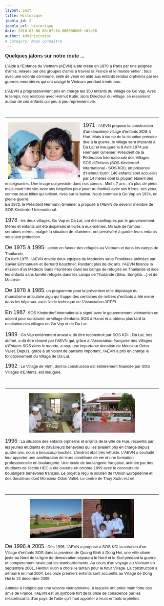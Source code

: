 ```yaml
---
layout: post
title: Historique
joomla_id: 2
joomla_url: historique
date: 2010-03-08 08:07:10.000000000 +01:00
author: Administrator
# category: Nous connaître
---
```

<p><span style="font-family: Arial,Helvetica,sans-serif; font-size: medium;"><strong>Quelques jalons sur notre route ...</strong>

<p><span style="font-size: small;"><span style="font-family: Arial,Helvetica,sans-serif;">L'Aide à l'Enfance du Vietnam (AEVN) a été créée en 1970 à Paris par une poignée d'amis, relayés par des groupes d'amis à travers la France et le monde entier ; tous avec une volonté commune, celle de venir en aide aux enfants rendus orphelins par les guerres meurtrières qui ont ravagé le Vietnam pendant trente ans. </span>

<p><span style="font-size: small;"><span style="font-family: Arial,Helvetica,sans-serif;">L'AEVN a progressivement pris en charge les 350 enfants du Village de Go Vap. Avec le temps, nos relations avec Helmut Kutin, alors Directeur du Village, se resserrent autour de ces enfants qui peu à peu reprennent vie.</span>

<p><span style="font-size: small;"><span style="font-family: Arial,Helvetica,sans-serif;"> </span>

<hr />
<p><img style="float: left; margin-left: 10px; margin-right: 10px; border: 0pt none;" title="Cat Dài et Kim Huê" src="/assets/images/catdai_kimhue.jpg" alt="Cat Dài et Kim Huê" width="235" height="186" border="0" /><span style="font-size: small;"><span style="font-family: Arial,Helvetica,sans-serif;"> <span style="font-size: large;">1971</span> : l'AEVN propose la construction d'un deuxième village d'enfants SOS à Hué. Mais à cause de la situation précaire due à la guerre, le village sera implanté à Da Lat et inauguré le 8 Avril 1974 par Hermann Gmeiner, Président de la Fédération Internationale des Villages SOS d'Enfants (SOS Kinderdorf International - SOS KDI), en présence d'Helmut Kutin. 140 enfants sont accueillis par 14 mères dont la plupart étaient des enseignantes. Une image qui persiste dans nos coeurs : Minh, 7 ans, n'a plus de pieds mais court très vite avec ses béquilles pour jouer au football avec ses frères, ses yeux, comme deux billes qui brillent, rivés sur le ballon. Nous sommes à Go Vap en 1974, en pleine guerre. <br /> En 1972, le Président Hermann Gmeiner a proposé à l'AEVN de devenir membre de SOS Kinderdorf International. <br /> <br /> <span style="font-size: large;">1978</span> : les deux villages, Go Vap et Da Lat, ont été confisqués par le gouvernement.</span></span> <span style="font-size: small;"><span style="font-family: Arial,Helvetica,sans-serif;">Mères et enfants ont été dispersés et livrés à eux-mêmes. Miracle de l'amour : certaines mères, malgré la situation de «famine», ont persévéré à garder leurs enfants sous leur protection. <br /> <br /> <span style="font-size: large;">De 1975 à 1995</span> : action en faveur des réfugiés au Vietnam et dans les camps de Thaïlande. <br /> En Avril 1975, l'AEVN envoie deux équipes de Médecins sans Frontières animées par Xavier Emmanuelli et Bernard Kouchner. Pendant plus de dix ans, l'AEVN finance la mission d'un Médecin Sans Frontières dans les camps de réfugiés en Thailande et aide les enfants sans famille réfugiés dans les camps de Thailande (Sikiu, Songkla, ..) et de Malaisie. <br /> <br /> <span style="font-size: large;">De 1978 à 1985</span>, un programme pour la prévention et le dépistage du rhumatisme articulaire aigu qui frappe des centaines de milliers d'enfants a été mené dans les hôpitaux, avec l'aide technique de l'Association APPEL.</span><br /><span style="font-family: Arial,Helvetica,sans-serif;"><br /> <span style="font-size: large;">En 1987</span>, SOS Kinderdorf International a signé avec le gouvernement vietnamien un accord pour construire un village d'enfants SOS à Hanoi et a obtenu plus tard la restitution des villages de Go Vap et de Da Lat. <br /> <br /> <span style="font-size: large;">1989</span> : Go Vap entièrement arrasé a dû être reconstruit par SOS KDI ; Da Lat, très abîmé, a dû être rénové par l'AEVN qui, grâce à <em>l'Association française des Villages d'Enfants SOS dans le monde</em>, a reçu une importante donation de Monsieur Odon Vallet. Depuis, grâce à un volant de parrains important, l'AEVN a pris en charge le fonctionnement du Village de Da Lat.</span>

<p><span style="font-size: small;"><span style="font-family: Arial,Helvetica,sans-serif;"><span style="font-size: large;">1992</span> : Le Village de Vinh, dont la construction est entièrement financée par SOS Villages d'Enfants, est inauguré.</span>

<p><span style="font-size: small;"><span style="font-family: Arial,Helvetica,sans-serif;"> </span>

<hr />
<p style="text-align: center;"><span style="font-size: small;"><span style="font-family: Arial,Helvetica,sans-serif;"><img title="Ecole de Boulangerie" src="/assets/images/stories/ecole boulangeriew.jpg" width="168" height="129" border="0" /> <img title="Enfants du Centre de Thuy Xuân" src="/assets/images/stories/thutxuanw.jpg" width="174" height="130" border="0" /><br /></span>

<p><span style="font-size: small;"><span style="font-family: Arial,Helvetica,sans-serif;"><span style="font-size: large;">1996</span> : La situation des enfants orphelins et errants de la ville de Hué, recueillis par les jeunes étudiants et travailleurs bénévoles qui les avaient pris en charge depuis quatre ans, nous a beaucoup touchés. L'endroit était très vétuste. L'AEVN a souhaité leur apporter une amélioration de leurs conditions de vie et une formation professionnelle en boulangerie. Une école de boulangerie française, animée par des étudiants de l'école HEC a été ouverte en octobre 1999 avec le concours de boulangers bénévoles français. Le projet a reçu le soutien de l'Union Européenne et des donateurs dont Monsieur Odon Vallet. Le centre de Thuy Xuân est né.</span>

<p><span style="font-size: small;"><span style="font-family: Arial,Helvetica,sans-serif;"> </span>

<hr />
<p style="text-align: center;"><span style="font-size: small;"><span style="font-family: Arial,Helvetica,sans-serif;"><img title="Le Village de Dong Hoi" src="/assets/images/stories/village dong hoiw.jpg" width="169" height="127" border="0" /> <img title="Enfants et leur mère Dong Hoi" src="/assets/images/stories/nha8w.jpg" width="168" height="127" border="0" /><br /></span>

<p><span style="font-size: small;"><span style="font-family: Arial,Helvetica,sans-serif;"><span style="font-size: large;">De 1996 à 2005</span> : Dès 1996, l'AEVN a proposé à SOS KDI la création d'un Village d'enfants SOS dans la province de Quang Binh à Dong Hoi, une ville située juste au Nord de la ligne de démarcation séparant le Nord et le Sud pendant la guerre et complètement rasée par les bombardements. Au cours d'un voyage au Vietnam en septembre 2001, Helmut Kutin a choisi le terrain pour le futur Village. La construction a démarré en mai 2004. Les onze premiers enfants sont accueillis au Village de Dong Hoi le 22 décembre 2005.</span>


<p><span style="font-size: small;"><span style="font-family: Arial,Helvetica,sans-serif;">Animée à l'origine par une volonté vietnamienne, à laquelle ont prêté main forte des amis de France, l'AEVN est un symbole fort de la prise de conscience par les ressortissants d'un pays de l'aide qu'il faut apporter à leurs enfants orphelins.<br /></span>

